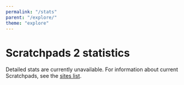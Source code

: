 ```yaml
---
permalink: "/stats"
parent: "/explore/"
theme: "explore"
---
```

# Scratchpads 2 statistics

Detailed stats are currently unavailable. For information about current Scratchpads, see the [sites list](./explore/sites-list).
